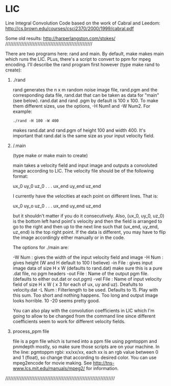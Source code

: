 # LIC
Line Integral Convolution Code based on the work of Cabral and Leedom: http://cs.brown.edu/courses/csci2370/2000/1999/cabral.pdf

Some old results: http://harperlangston.com/stokes/
//////////////////////////////////////////////////////

There are two programs here:  rand and main.  By default,
make makes main which runs the LIC.  PLus, there's a
script to convert to ppm for mpeg encoding.
I'll describe the rand program first however 
(type make rand to create):

1.  ./rand <options>
	
	rand generates the n x m random noise image file,
	rand.pgm and the corresponding data file, rand.dat
	that can be taken as data for "main" (see below).
	rand.dat and rand .pgm by default is 100 x 100.  To
	make them different sizes, use the options, -H Num1
	and -W Num2.  For example:

		./rand -H 100 -W 400
	
	makes rand.dat and rand.pgm of height 100 and width 
	400.  It's important that rand.dat is the same size 
	as your input velocity field.

2.  /.main <options>
	
	(type make or make main to create)

	main takes a velocity field and input image and outputs 
	a convoluted image according to LIC.  The velocity file 
	should be of the following format:

	ux_0 uy_0 uz_0 . . . ux_end uy_end uz_end

	I currently have the velocities at each point on different lines.
	That is:

	ux_0 uy_o uz_0
	.
	.
	.
	ux_end uy_end uz_end

	but it shouldn't matter if you do it consecutively.
	Also, (ux_0, uy_0, uz_0) is the bottom left hand point's
	velocity and then the field is arranged to go to the right
	and then up to the next line such that (ux_end, uy_end, uz_end)
	is the top right point.  If the data is different, you may have 
	to flip the image accordingly either manually or in the code.

	The options for ./main are:

	-W Num : gives the width of the input velocity field and image
	-H Num : gives height (W and H default to 100 I believe)
	-in File : gives input image data of size H x W (defaults to rand.dat)
                   make sure this is a pure .dat file, no pgm headers
	-out File : Name of the output pgm file.  (defaults to either out.dat
	            or out.pgm)
	-vel File : Name of input velocity field of size H x W ( x 3 for each
	            of ux, uy and uz).  Deafults to velocity.dat
	-L Num : Filterlength to be used.  Defaults to 15.  Play with
	         this sum.  Too short and nothing happens.  Too long and
	         output image looks horrible.  10 -20 seems pretty good.

	You can also play with the convolution coefficients in LIC which
	I'm going to allow to be changed from the command line since
	different coefficients seem to work for different velocity fields.

3. process_ppm file

	file is a pgm file which is turned into a ppm file
	using pgmtoppm and pnmdepth mostly, so make sure
	those scripts are on your machine.  In the line:
	pgmtoppm rgbi: xx/xx/xx, each xx is an rgb value between
	0 and 1 (float), so change that according to desired color.
	You can use mpeg2encode for movie making.
	See http://tns-www.lcs.mit.edu/manuals/mpeg2/
 	for information.

////////////////////////////////////////////////////////////////////
	
	
